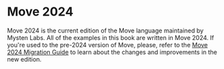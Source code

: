 # Move 2024

Move 2024 is the current edition of the Move language maintained by Mysten Labs. All of the examples
in this book are written in Move 2024. If you're used to the pre-2024 version of Move, please, refer
to the [Move 2024 Migration Guide](./../guides/2024-migration-guide.md) to learn about the changes
and improvements in the new edition.

<!-- Notes ? -->
